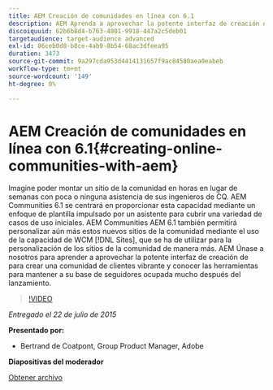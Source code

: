 ```yaml
---
title: AEM Creación de comunidades en línea con 6.1
description: AEM Aprenda a aprovechar la potente interfaz de creación de para crear una comunidad de clientes vibrante y conozca las herramientas para mantener a su base de seguidores ocupada mucho después del lanzamiento.
discoiquuid: 62b6b8d4-b763-4801-9918-447a2c5deb01
targetaudience: target-audience advanced
exl-id: 86ceb0d8-b8ce-4ab9-8b54-68ac3dfeea95
duration: 3473
source-git-commit: 9a297cda953d4414131657f9ac84580aea0eabeb
workflow-type: tm+mt
source-wordcount: '149'
ht-degree: 0%

---
```


# AEM Creación de comunidades en línea con 6.1{#creating-online-communities-with-aem}

Imagine poder montar un sitio de la comunidad en horas en lugar de semanas con poca o ninguna asistencia de sus ingenieros de CQ. AEM Communities 6.1 se centrará en proporcionar esta capacidad mediante un enfoque de plantilla impulsado por un asistente para cubrir una variedad de casos de uso iniciales. AEM Communities AEM 6.1 también permitirá personalizar aún más estos nuevos sitios de la comunidad mediante el uso de la capacidad de WCM [!DNL Sites], que se ha de utilizar para la personalización de los sitios de la comunidad de manera más. AEM Únase a nosotros para aprender a aprovechar la potente interfaz de creación de para crear una comunidad de clientes vibrante y conocer las herramientas para mantener a su base de seguidores ocupada mucho después del lanzamiento.

>[!VIDEO](https://video.tv.adobe.com/v/19381/?quality=9)

*Entregado el 22 de julio de 2015*

**Presentado por:**

* Bertrand de Coatpont, Group Product Manager, Adobe

**Diapositivas del moderador**

[Obtener archivo](assets/aem-6-1-communities-gems.pdf)
<!--
[Get back to the Overview](https://helpx.adobe.com/experience-manager/kt/eseminars/gems/aem-index.html)
-->
